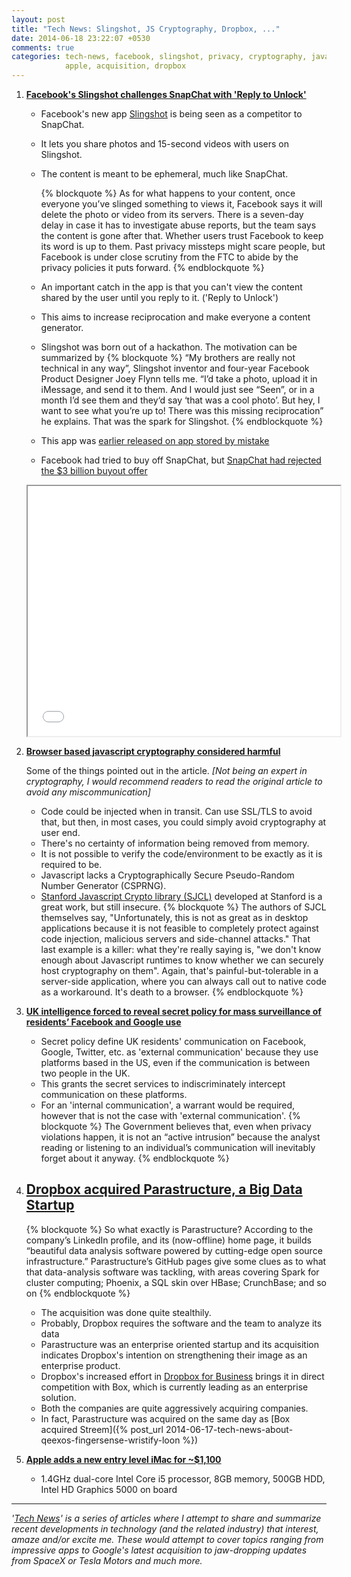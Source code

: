 ```yaml
---
layout: post
title: "Tech News: Slingshot, JS Cryptography, Dropbox, ..."
date: 2014-06-18 23:22:07 +0530
comments: true
categories: tech-news, facebook, slingshot, privacy, cryptography, javascript,
            apple, acquisition, dropbox          
---
```


1. **[Facebook's Slingshot challenges SnapChat with 'Reply to Unlock'](http://techcrunch.com/2014/06/17/facebook-slingshot/)**
    - Facebook's new app [Slingshot](http://www.sling.me/) is being seen as a 
      competitor to SnapChat. 
    - It lets you share photos and 15-second videos with users on Slingshot.
    - The content is meant to be ephemeral, much like SnapChat. 

      {% blockquote %}
      As for what happens to your content, once everyone you’ve slinged something to views it, Facebook says it will delete the photo or video from its servers. There is a seven-day delay in case it has to investigate abuse reports, but the team says the content is gone after that. Whether users trust Facebook to keep its word is up to them. Past privacy missteps might scare people, but Facebook is under close scrutiny from the FTC to abide by the privacy policies it puts forward.
      {% endblockquote %}

    - An important catch in the app is that you can't view the content shared 
      by the user until you reply to it. ('Reply to Unlock')
    - This aims to increase reciprocation and make everyone a content generator.
    - Slingshot was born out of a hackathon. The motivation can be summarized by 
      {% blockquote %}
      “My brothers are really not technical in any way”, Slingshot inventor and four-year Facebook Product Designer Joey Flynn tells me. “I’d take a photo, upload it in iMessage, and send it to them. And I would just see “Seen”, or in a month I’d see them and they‘d say ‘that was a cool photo’. But hey, I want to see what you’re up to! There was this missing reciprocation” he explains. That was the spark for Slingshot.
      {% endblockquote %}
    - This app was [earlier released on app stored by mistake](http://mashable.com/2014/06/09/slingshot-app/)
    - Facebook had tried to buy off SnapChat, but [SnapChat had rejected the $3 billion buyout offer](http://www.reuters.com/article/2013/11/13/us-facebook-snapchat-idUSBRE9AC11E20131113)

    <iframe src="//player.vimeo.com/video/98214265" width="500" height="400" webkitallowfullscreen mozallowfullscreen allowfullscreen></iframe>

2. **[Browser based javascript cryptography considered harmful](http://matasano.com/articles/javascript-cryptography/)**
    
    Some of the things pointed out in the article. *[Not being an expert in cryptography, I would recommend readers to read
      the original article to avoid any miscommunication]*

    - Code could be injected when in transit. Can use SSL/TLS to avoid that, but 
      then, in most cases, you could simply avoid cryptography at 
      user end.
    - There's no certainty of information being removed from memory.
    - It is not possible to verify the code/environment to be exactly as it is 
      required to be. 
    - Javascript lacks a Cryptographically Secure Pseudo-Random Number Generator (CSPRNG). 
    - [Stanford Javascript Crypto library (SJCL)](https://crypto.stanford.edu/sjcl/)
      developed at Stanford is a great work, but still insecure.
      {% blockquote %}
      The authors of SJCL themselves say, "Unfortunately, this is not as great as in desktop applications because it is not feasible to completely protect against code injection, malicious servers and side-channel attacks." That last example is a killer: what they're really saying is, "we don't know enough about Javascript runtimes to know whether we can securely host cryptography on them". Again, that's painful-but-tolerable in a server-side application, where you can always call out to native code as a workaround. It's death to a browser.
      {% endblockquote %}

3. **[UK intelligence forced to reveal secret policy for mass surveillance of
   residents’ Facebook and Google
   use](https://www.privacyinternational.org/press-releases/uk-intelligence-forced-to-reveal-secret-policy-for-mass-surveillance-of-residents)**
   - Secret policy define UK residents' communication on Facebook, Google, Twitter, etc.
     as 'external communication' because they use platforms based in the US, even
     if the communication is between two people in the UK.
   - This grants the secret services to indiscriminately intercept communication
     on these platforms.
   - For an 'internal communication', a warrant would be required, however that 
     is not the case with 'external communication'.
     {% blockquote %}
     The Government believes that, even when privacy violations happen, it is not an “active intrusion” because the analyst reading or listening to an individual’s communication will inevitably forget about it anyway.
     {% endblockquote %}

4. **[Dropbox acquired Parastructure, a Big Data Startup](http://techcrunch.com/2014/06/16/dropbox-has-quietly-acquired-parastructure-a-big-data-startup-in-stealth/)**
    -
    {% blockquote %}
    So what exactly is Parastructure? According to the company’s LinkedIn profile, and its (now-offline) home page, it builds “beautiful data analysis software powered by cutting-edge open source infrastructure.” Parastructure’s GitHub pages give some clues as to what that data-analysis software was tackling, with areas covering Spark for cluster computing; Phoenix, a SQL skin over HBase; CrunchBase; and so on
    {% endblockquote %}
    
    - The acquisition was done quite stealthily.
    - Probably, Dropbox requires the software and the team to analyze its data
    - Parastructure was an enterprise oriented startup and its acquisition indicates 
      Dropbox's intention on strengthening their image as an enterprise product.
    - Dropbox's increased effort in [Dropbox for
      Business](https://www.dropbox.com/business) brings it in direct
      competition with Box, which is currently leading as an enterprise
      solution.
    - Both the companies are quite aggressively acquiring companies. 
    - In fact, Parastructure was acquired on the same day as 
      [Box acquired Streem]({% post_url 2014-06-17-tech-news-about-qeexos-fingersense-wristify-loon  %})

5. **[Apple adds a new entry level iMac for ~$1,100](http://techcrunch.com/2014/06/18/apple-adds-a-new-entry-level-imac-for-1099/)**
    - 1.4GHz dual-core Intel Core i5 processor, 8GB memory, 500GB HDD, Intel HD Graphics 5000 on board
&nbsp;
&nbsp;

----
*'[Tech News](/techblog/categories/tech-news)' is a series of articles where I attempt to share and summarize
recent developments in technology (and the related industry) that interest,
amaze and/or excite me. These would attempt to cover topics ranging from impressive 
apps to Google's latest acquisition to jaw-dropping updates from SpaceX or Tesla Motors
and much more.*

